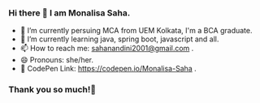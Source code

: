 ### Hi there 👋 I am Monalisa Saha.

- 📔 I’m currently persuing MCA from UEM Kolkata, I'm a BCA graduate.
- 🌱 I’m currently learning java, spring boot, javascript and all.
- 📫 How to reach me: sahanandini2001@gmail.com .
- 😄 Pronouns: she/her.
- 🔗 CodePen Link: https://codepen.io/Monalisa-Saha .

### Thank you so much!💖

